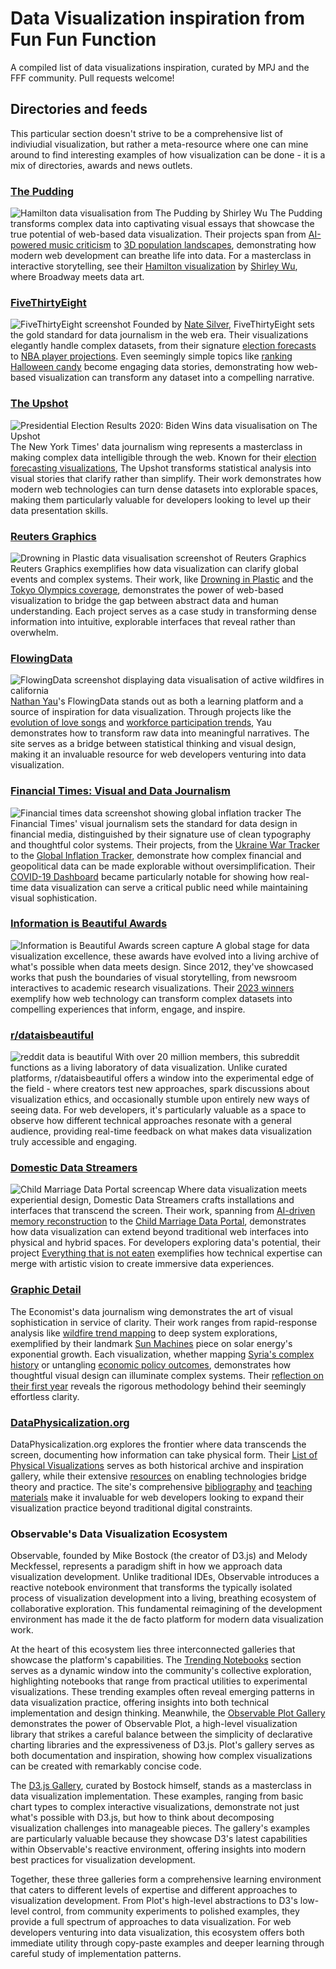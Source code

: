 # Data Visualization inspiration from Fun Fun Function
A compiled list of data visualizations inspiration, curated by MPJ and the FFF community. Pull requests welcome!

## Directories and feeds
This particular section doesn't strive to be a comprehensive list of indiviudial visualization, but rather a meta-resource where one can mine around to find interesting examples of how visualization can be done - it is a mix of directories, awards and news outlets.

### [The Pudding](https://pudding.cool)
![Hamilton data visualisation from The Pudding by Shirley Wu](images/captures/pudding.jpg)
The Pudding transforms complex data into captivating visual essays that showcase the true potential of web-based data visualization. Their projects span from [AI-powered music criticism](https://pudding.cool/2021/10/judge-my-music/) to [3D population landscapes](https://pudding.cool/2018/10/city_3d/), demonstrating how modern web development can breathe life into data. For a masterclass in interactive storytelling, see their [Hamilton visualization](https://pudding.cool/2017/03/hamilton/) by [Shirley Wu](https://shirleywu.studio), where Broadway meets data art.

### [FiveThirtyEight](https://fivethirtyeight.com)
![FiveThirtyEight screenshot](images/captures/538.png)
Founded by [Nate Silver](https://en.wikipedia.org/wiki/Nate_Silver), FiveThirtyEight sets the gold standard for data journalism in the web era. Their visualizations elegantly handle complex datasets, from their signature [election forecasts](https://projects.fivethirtyeight.com/polls/) to [NBA player projections](https://projects.fivethirtyeight.com/2023-nba-player-projections/). Even seemingly simple topics like [ranking Halloween candy](https://projects.fivethirtyeight.com/candy-ranking/) become engaging data stories, demonstrating how web-based visualization can transform any dataset into a compelling narrative.

### [The Upshot](https://www.nytimes.com/international/section/upshot)
![Presidential Election Results 2020: Biden Wins data visualisation on The Upshot](images/captures/upshot.png)
The New York Times' data journalism wing represents a masterclass in making complex data intelligible through the web. Known for their [election forecasting visualizations](https://www.nytimes.com/interactive/2020/11/03/us/elections/results-president.html), The Upshot transforms statistical analysis into visual stories that clarify rather than simplify. Their work demonstrates how modern web technologies can turn dense datasets into explorable spaces, making them particularly valuable for developers looking to level up their data presentation skills.

### [Reuters Graphics](https://www.reuters.com/graphics/)
![Drowning in Plastic data visualisation screenshot of Reuters Graphics](images/captures/reuters-graphics.png)
Reuters Graphics exemplifies how data visualization can clarify global events and complex systems. Their work, like [Drowning in Plastic](https://www.reuters.com/graphics/ENVIRONMENT-PLASTIC/0100B275155/) and the [Tokyo Olympics coverage](https://www.reuters.com/graphics/OLYMPICS-2020/EXPLAINER/gjnvwnlwgpw/), demonstrates the power of web-based visualization to bridge the gap between abstract data and human understanding. Each project serves as a case study in transforming dense information into intuitive, explorable interfaces that reveal rather than overwhelm.

### [FlowingData](https://flowingdata.com)
![FlowingData screenshot displaying data visualisation of active wildfires in california](images/captures/flowingdata.png)
[Nathan Yau](https://en.wikipedia.org/wiki/Nathan_Yau)'s FlowingData stands out as both a learning platform and a source of inspiration for data visualization. Through projects like the [evolution of love songs](https://flowingdata.com/2024/11/13/evolution-of-the-love-song/) and [workforce participation trends](https://flowingdata.com/2014/12/16/increasing-rates-of-men-who-dont-work/), Yau demonstrates how to transform raw data into meaningful narratives. The site serves as a bridge between statistical thinking and visual design, making it an invaluable resource for web developers venturing into data visualization.

### [Financial Times: Visual and Data Journalism](https://www.ft.com/visual-and-data-journalism)
![Financial times data screenshot showing global inflation tracker](images/captures/financial-times-data.png)
The Financial Times' visual journalism sets the standard for data design in financial media, distinguished by their signature use of clean typography and thoughtful color systems. Their projects, from the [Ukraine War Tracker](https://www.ft.com/content/4351d5b0-0888-4b47-9368-6bc4dfbccbf5) to the [Global Inflation Tracker](https://www.ft.com/content/088d3368-bb8b-4ff3-9df7-a7680d4d81b2), demonstrate how complex financial and geopolitical data can be made explorable without oversimplification. Their [COVID-19 Dashboard](https://ig.ft.com/coronavirus-chart/) became particularly notable for showing how real-time data visualization can serve a critical public need while maintaining visual sophistication.

### [Information is Beautiful Awards](https://www.informationisbeautifulawards.com/)
![Information is Beautiful Awards screen capture](images/captures/information-is-beautiful.png)
A global stage for data visualization excellence, these awards have evolved into a living archive of what's possible when data meets design. Since 2012, they've showcased works that push the boundaries of visual storytelling, from newsroom interactives to academic research visualizations. Their [2023 winners](https://www.informationisbeautifulawards.com/news/636-information-is-beautiful-awards-2023-the-winners) exemplify how web technology can transform complex datasets into compelling experiences that inform, engage, and inspire.

### [r/dataisbeautiful](https://www.reddit.com/r/dataisbeautiful)
![reddit data is beautiful](images/captures/r-dataisbeautiful.png)
With over 20 million members, this subreddit functions as a living laboratory of data visualization. Unlike curated platforms, r/dataisbeautiful offers a window into the experimental edge of the field - where creators test new approaches, spark discussions about visualization ethics, and occasionally stumble upon entirely new ways of seeing data. For web developers, it's particularly valuable as a space to observe how different technical approaches resonate with a general audience, providing real-time feedback on what makes data visualization truly accessible and engaging.

### [Domestic Data Streamers](https://www.domesticstreamers.com)
![Child Marriage Data Portal screencap](images/captures/domesticstreamers.png)
Where data visualization meets experiential design, Domestic Data Streamers crafts installations and interfaces that transcend the screen. Their work, spanning from [AI-driven memory reconstruction](https://www.domesticstreamers.com/art-research/work/data-heartbreak/) to the [Child Marriage Data Portal](https://childmarriagedata.org), demonstrates how data visualization can extend beyond traditional web interfaces into physical and hybrid spaces. For developers exploring data's potential, their project [Everything that is not eaten](https://www.domesticstreamers.com/work/everything-that-is-not-eaten/) exemplifies how technical expertise can merge with artistic vision to create immersive data experiences.

### [Graphic Detail](https://www.economist.com/graphic-detail)
The Economist's data journalism wing demonstrates the art of visual sophistication in service of clarity. Their work ranges from rapid-response analysis like [wildfire trend mapping](https://www.economist.com/graphic-detail/2025/01/15/which-parts-of-the-world-are-becoming-more-prone-to-wildfires) to deep system explorations, exemplified by their landmark [Sun Machines](https://www.economist.com/interactive/essay/2024/06/20/solar-power-is-going-to-be-huge) piece on solar energy's exponential growth. Each visualization, whether mapping [Syria's complex history](https://www.economist.com/graphic-detail/2025/01/10/a-short-history-of-syria-in-maps) or untangling [economic policy outcomes](https://www.economist.com/graphic-detail/2025/01/05/is-javier-mileis-economic-gamble-working), demonstrates how thoughtful visual design can illuminate complex systems. Their [reflection on their first year](https://medium.economist.com/a-year-in-graphic-detail-d1825b28e06f) reveals the rigorous methodology behind their seemingly effortless clarity.

### [DataPhysicalization.org](https://dataphys.org)
DataPhysicalization.org explores the frontier where data transcends the screen, documenting how information can take physical form. Their [List of Physical Visualizations](https://dataphys.org/list/) serves as both historical archive and inspiration gallery, while their extensive [resources](https://dataphys.org/wiki/technologies/) on enabling technologies bridge theory and practice. The site's comprehensive [bibliography](https://dataphys.org/wiki/bibliography/) and [teaching materials](https://dataphys.org/wiki/teaching/) make it invaluable for web developers looking to expand their visualization practice beyond traditional digital constraints.

### Observable's Data Visualization Ecosystem

Observable, founded by Mike Bostock (the creator of D3.js) and Melody Meckfessel, represents a paradigm shift in how we approach data visualization development. Unlike traditional IDEs, Observable introduces a reactive notebook environment that transforms the typically isolated process of visualization development into a living, breathing ecosystem of collaborative exploration. This fundamental reimagining of the development environment has made it the de facto platform for modern data visualization work.

At the heart of this ecosystem lies three interconnected galleries that showcase the platform's capabilities. The [Trending Notebooks](https://observablehq.com/trending) section serves as a dynamic window into the community's collective exploration, highlighting notebooks that range from practical utilities to experimental visualizations. These trending examples often reveal emerging patterns in data visualization practice, offering insights into both technical implementation and design thinking. Meanwhile, the [Observable Plot Gallery](https://observablehq.com/@observablehq/plot-gallery) demonstrates the power of Observable Plot, a high-level visualization library that strikes a careful balance between the simplicity of declarative charting libraries and the expressiveness of D3.js. Plot's gallery serves as both documentation and inspiration, showing how complex visualizations can be created with remarkably concise code.

The [D3.js Gallery](https://observablehq.com/@d3/gallery), curated by Bostock himself, stands as a masterclass in data visualization implementation. These examples, ranging from basic chart types to complex interactive visualizations, demonstrate not just what's possible with D3.js, but how to think about decomposing visualization challenges into manageable pieces. The gallery's examples are particularly valuable because they showcase D3's latest capabilities within Observable's reactive environment, offering insights into modern best practices for visualization development.

Together, these three galleries form a comprehensive learning environment that caters to different levels of expertise and different approaches to visualization development. From Plot's high-level abstractions to D3's low-level control, from community experiments to polished examples, they provide a full spectrum of approaches to data visualization. For web developers venturing into data visualization, this ecosystem offers both immediate utility through copy-paste examples and deeper learning through careful study of implementation patterns.
